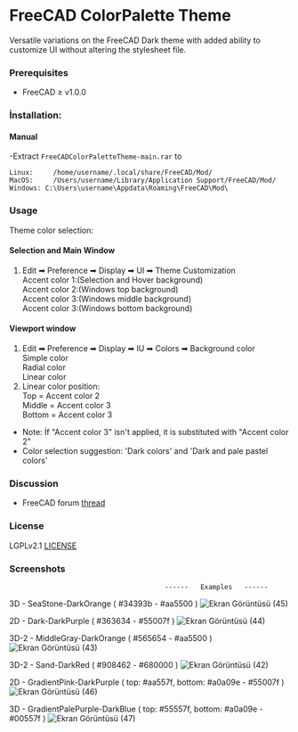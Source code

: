 # FreeCAD ColorPalette Theme
Versatile variations on the FreeCAD Dark theme with added ability to customize UI without altering the stylesheet file.

### Prerequisites
* FreeCAD ≥ v1.0.0

### İnstallation:

#### Manual

  -Extract `FreeCADColorPaletteTheme-main.rar` to
   ```
   Linux:     /home/username/.local/share/FreeCAD/Mod/
   MacOS:     /Users/username/Library/Application Support/FreeCAD/Mod/
   Windows: C:\Users\username\Appdata\Roaming\FreeCAD\Mod\
   ```

### Usage
Theme color selection:  
#### Selection and Main Window  
1. Edit ➡ Preference ➡ Display ➡ UI ➡ Theme Customization     
   Accent color 1:(Selection and Hover background)  
   Accent color 2:(Windows top background)  
   Accent color 3:(Windows middle background)  
   Accent color 3:(Windows bottom background)  
#### Viewport window
1. Edit ➡ Preference ➡ Display ➡ IU ➡ Colors ➡ Background color   
   Simple color  
   Radial color  
   Linear color  
2. Linear color position:  
   Top    = Accent color 2  
   Middle = Accent color 3      
   Bottom = Accent color 3  
                          
- Note: İf "Accent color 3" isn't applied, it is substituted with "Accent color 2"
- Color selection suggestion: 'Dark colors' and 'Dark and pale pastel colors'  

### Discussion
* FreeCAD forum [thread](https://forum.freecad.org/viewtopic.php?t=93274)

### License
LGPLv2.1 [LICENSE](LICENSE)

### Screenshots
                                           ------   Examples   ------
3D - SeaStone-DarkOrange ( #34393b - #aa5500 )
![Ekran Görüntüsü (45)](https://github.com/user-attachments/assets/1080badc-458d-4902-b4da-d252dc360eb9)

2D - Dark-DarkPurple ( #363634 - #55007f )
![Ekran Görüntüsü (44)](https://github.com/user-attachments/assets/8365f9da-b4b7-4db1-8e76-3bc3c5670936)

3D-2 - MiddleGray-DarkOrange ( #565654 - #aa5500 )
![Ekran Görüntüsü (43)](https://github.com/user-attachments/assets/903501be-25d4-490e-8b34-91418e775d36)

3D-2 - Sand-DarkRed ( #908462 - #680000 )
![Ekran Görüntüsü (42)](https://github.com/user-attachments/assets/55056bdc-f30a-46d4-99b7-c943c567cc03)

2D - GradientPink-DarkPurple ( top: #aa557f, bottom: #a0a09e - #55007f )
![Ekran Görüntüsü (46)](https://github.com/user-attachments/assets/933d860e-b13d-43f3-8f2e-cbfaac3f0070)

3D - GradientPalePurple-DarkBlue ( top: #55557f, bottom: #a0a09e - #00557f )
![Ekran Görüntüsü (47)](https://github.com/user-attachments/assets/7f3ca392-30fa-4d77-bd6c-03418605150a)
















